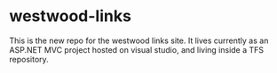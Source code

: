 # westwood-links
This is the new repo for the westwood links site. It lives currently as an ASP.NET MVC project hosted on visual studio, and living inside a TFS repository.
